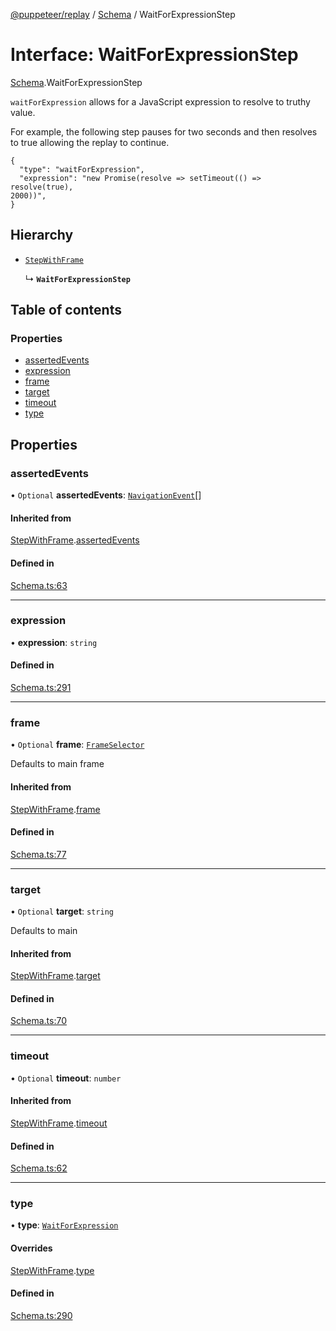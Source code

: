 [@puppeteer/replay](../README.md) / [Schema](../modules/Schema.md) / WaitForExpressionStep

# Interface: WaitForExpressionStep

[Schema](../modules/Schema.md).WaitForExpressionStep

`waitForExpression` allows for a JavaScript expression to resolve to truthy
value.

For example, the following step pauses for two seconds and then resolves to
true allowing the replay to continue.

```
{
  "type": "waitForExpression",
  "expression": "new Promise(resolve => setTimeout(() => resolve(true),
2000))",
}
```

## Hierarchy

- [`StepWithFrame`](Schema.StepWithFrame.md)

  ↳ **`WaitForExpressionStep`**

## Table of contents

### Properties

- [assertedEvents](Schema.WaitForExpressionStep.md#assertedevents)
- [expression](Schema.WaitForExpressionStep.md#expression)
- [frame](Schema.WaitForExpressionStep.md#frame)
- [target](Schema.WaitForExpressionStep.md#target)
- [timeout](Schema.WaitForExpressionStep.md#timeout)
- [type](Schema.WaitForExpressionStep.md#type)

## Properties

### assertedEvents

• `Optional` **assertedEvents**: [`NavigationEvent`](Schema.NavigationEvent.md)[]

#### Inherited from

[StepWithFrame](Schema.StepWithFrame.md).[assertedEvents](Schema.StepWithFrame.md#assertedevents)

#### Defined in

[Schema.ts:63](https://github.com/puppeteer/replay/blob/main/src/Schema.ts#L63)

---

### expression

• **expression**: `string`

#### Defined in

[Schema.ts:291](https://github.com/puppeteer/replay/blob/main/src/Schema.ts#L291)

---

### frame

• `Optional` **frame**: [`FrameSelector`](../modules/Schema.md#frameselector)

Defaults to main frame

#### Inherited from

[StepWithFrame](Schema.StepWithFrame.md).[frame](Schema.StepWithFrame.md#frame)

#### Defined in

[Schema.ts:77](https://github.com/puppeteer/replay/blob/main/src/Schema.ts#L77)

---

### target

• `Optional` **target**: `string`

Defaults to main

#### Inherited from

[StepWithFrame](Schema.StepWithFrame.md).[target](Schema.StepWithFrame.md#target)

#### Defined in

[Schema.ts:70](https://github.com/puppeteer/replay/blob/main/src/Schema.ts#L70)

---

### timeout

• `Optional` **timeout**: `number`

#### Inherited from

[StepWithFrame](Schema.StepWithFrame.md).[timeout](Schema.StepWithFrame.md#timeout)

#### Defined in

[Schema.ts:62](https://github.com/puppeteer/replay/blob/main/src/Schema.ts#L62)

---

### type

• **type**: [`WaitForExpression`](../enums/Schema.StepType.md#waitforexpression)

#### Overrides

[StepWithFrame](Schema.StepWithFrame.md).[type](Schema.StepWithFrame.md#type)

#### Defined in

[Schema.ts:290](https://github.com/puppeteer/replay/blob/main/src/Schema.ts#L290)
